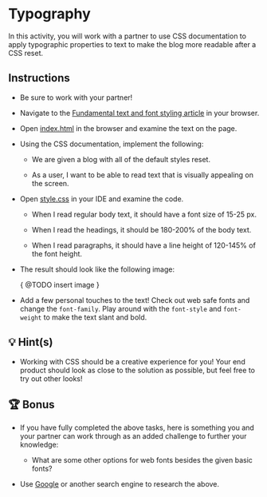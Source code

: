 # Typography

In this activity, you will work with a partner to use CSS documentation to apply typographic properties to text to make the blog more readable after a CSS reset.

## Instructions

* Be sure to work with your partner!

* Navigate to the [Fundamental text and font styling article](https://developer.mozilla.org/en-US/docs/Learn/CSS/Styling_text/Fundamentals) in your browser.

* Open [index.html](./Unsolved/index.html) in the browser and examine the text on the page.

* Using the CSS documentation, implement the following:

  * We are given a blog with all of the default styles reset.

  * As a user, I want to be able to read text that is visually appealing on the screen.

* Open [style.css](./Unsolved/assets/css/style.css) in your IDE and examine the code.

  * When I read regular body text, it should have a font size of 15-25 px.

  * When I read the headings, it should be 180-200% of the body text.

  * When I read paragraphs, it should have a line height of 120-145% of the font height.

* The result should look like the following image:

  { @TODO insert image }

* Add a few personal touches to the text! Check out web safe fonts and change the `font-family`. Play around with the `font-style` and `font-weight` to make the text slant and bold.

## 💡 Hint(s)

* Working with CSS should be a creative experience for you! Your end product should look as close to the solution as possible, but feel free to try out other looks!

## 🏆 Bonus

* If you have fully completed the above tasks, here is something you and your partner can work through as an added challenge to further your knowledge:

  * What are some other options for web fonts besides the given basic fonts?

* Use [Google](https://www.google.com) or another search engine to research the above.
